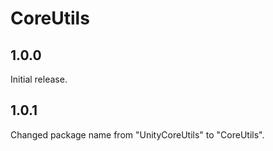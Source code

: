 # CoreUtils

## 1.0.0

Initial release.

## 1.0.1

Changed package name from "UnityCoreUtils" to "CoreUtils".